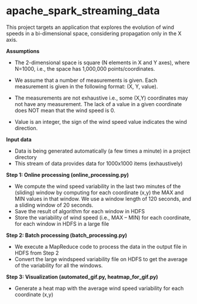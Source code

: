 # apache_spark_streaming_data

This project targets an application that explores the evolution of wind
speeds in a bi-dimensional space, considering propagation only in the
X axis.

**Assumptions**

- The 2-dimensional space is square (N elements in X and Y axes), where N=1000,
i.e., the space has 1,000,000 points/coordinates.

- We assume that a number of measurements is given. Each measurement is given
in the following format: (X, Y, value).

- The measurements are not exhaustive i.e., some (X,Y) coordinates may not have
any measurement. The lack of a value in a given coordinate does NOT mean that
the wind speed is 0.

- Value is an integer, the sign of the wind speed value indicates the wind direction.

**Input data**

- Data is being generated automatically (a few times a minute) in a project directory
- This stream of data provides data for 1000x1000 items (exhaustively)

**Step 1: Online processing (online_processing.py)**

- We compute the wind speed variability in the last two minutes of the (sliding) window by computing for each coordinate (x,y) the MAX and MIN values in that window. We use a window length of 120 seconds, and a sliding window of 20 seconds. 
- Save the result of algorithm for each window in HDFS
- Store the variability of wind speed (i.e., MAX – MIN) for each coordinate, for each
window in HDFS in a large file

**Step 2: Batch processing (batch_processing.py)**

- We execute a MapReduce code to process the data in the output file in HDFS from Step 2
- Convert the large windspeed variability file on HDFS to get the average of the variability for all the windows.

**Step 3: Visualization (automated_gif.py, heatmap_for_gif.py)**

- Generate a heat map with the average wind speed variability for each coordinate (x,y)
